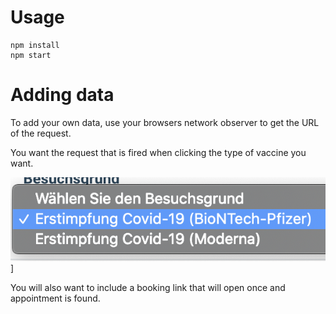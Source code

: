 # Usage

```
npm install
npm start
```

# Adding data

To add your own data, use your browsers network observer to get the URL of the request.

You want the request that is fired when clicking the type of vaccine you want.


![Alt text](./how_to.png?raw=true "Step 1")]

You will also want to include a booking link that will open once and appointment is found.

